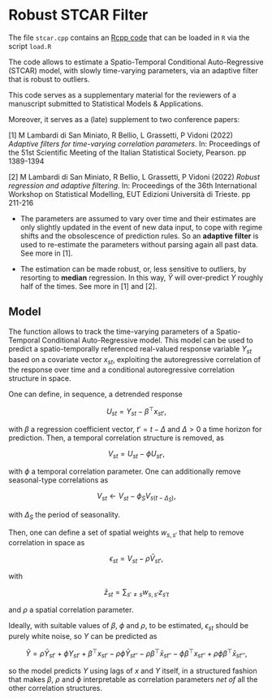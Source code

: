 # Robust STCAR Filter

The file `stcar.cpp` contains an [Rcpp code](https://www.rcpp.org/) that can be loaded in `R` via the script `load.R`

The code allows to estimate a Spatio-Temporal Conditional Auto-Regressive (STCAR) model, with slowly time-varying parameters, via an adaptive filter that is robust to outliers.

This code serves as a supplementary material for the reviewers of a manuscript submitted to Statistical Models & Applications.

Moreover, it serves as a (late) supplement to two conference papers:

[1] M Lambardi di San Miniato, R Bellio, L Grassetti, P Vidoni (2022) *Adaptive filters for time-varying correlation parameters*. In: Proceedings of the 51st Scientific Meeting of the Italian Statistical Society, Pearson. pp 1389-1394

[2] M Lambardi di San Miniato, R Bellio, L Grassetti, P Vidoni (2022) *Robust regression and adaptive filtering*. In: Proceedings of the 36th International Workshop on Statistical Modelling, EUT Edizioni Università di Trieste. pp 211-216

* The parameters are assumed to vary over time and their estimates are only slightly updated in the event of new data input, to cope with regime shifts and the obsolescence of prediction rules. So an **adaptive filter** is used to re-estimate the parameters without parsing again all past data. See more in [1].

* The estimation can be made robust, or, less sensitive to outliers, by resorting to **median** regression. In this way, $\hat{Y}$ will over-predict $Y$ roughly half of the times. See more in [1] and [2].

## Model

The function allows to track the time-varying parameters of a Spatio-Temporal Conditional Auto-Regressive model. This model can be used to predict a spatio-temporally referenced real-valued response variable $Y_{st}$ based on a covariate vector $x_{st}$, exploiting the autoregressive correlation of the response over time and a conditional autoregressive correlation structure in space.

One can define, in sequence, a detrended response

$$U_{st} = Y_{st} - \beta^\top x_{st'} ,$$

with $\beta$ a regression coefficient vector, $t'=t-\Delta$ and $\Delta>0$ a time horizon for prediction. Then, a temporal correlation structure is removed, as

$$V_{st} = U_{st} - \phi U_{st'} ,$$

with $\phi$ a temporal correlation parameter. One can additionally remove seasonal-type correlations as

$$V_{st} \leftarrow V_{st} - \phi_S V_{s(t-\Delta_S)} ,$$

with $\Delta_S$ the period of seasonality.

Then, one can define a set of spatial weights $w_{s,s'}$ that help to remove correlation in space as

$$\epsilon_{st} = V_{st} - \rho \bar{V}_{st'} ,$$

with

$$\bar{z}_{st} = \sum_{s'\neq s} w_{s,s'} z_{s't}$$

and $\rho$ a spatial correlation parameter.

Ideally, with suitable values of $\beta$, $\phi$ and $\rho$, to be estimated, $\epsilon_{st}$ should be purely white noise, so $Y$ can be predicted as

$$\hat{Y} = \rho \bar{Y}_{st'} + \phi Y_{st'} + \beta^\top x_{st'} - \rho \phi \bar{Y}_{st''} - \rho \beta^\top \bar{x}_{st''} - \phi \beta^\top x_{st''} + \rho \phi \beta^\top \bar{x}_{st'''} ,$$

so the model predicts $Y$ using lags of $x$ and $Y$ itself, in a structured fashion that makes $\beta$, $\rho$ and $\phi$ interpretable as correlation parameters *net of* all the other correlation structures.
